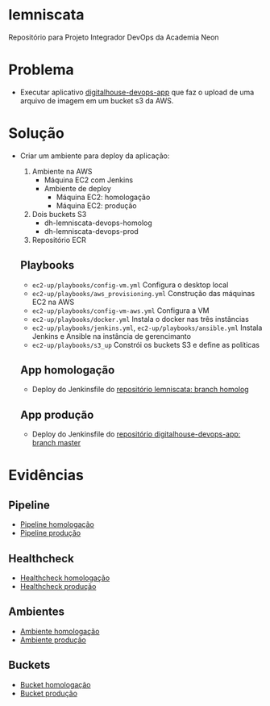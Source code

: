 # lemniscata
Repositório para Projeto Integrador DevOps da Academia Neon

# Problema
* Executar aplicativo [digitalhouse-devops-app](https://github.com/nkgushiken/digitalhouse-devops-app) que faz o upload de uma arquivo de imagem em um bucket s3 da AWS.

# Solução
* Criar um ambiente para deploy da aplicação:
    1) Ambiente na AWS
        * Máquina EC2 com Jenkins
        * Ambiente de deploy
            * Máquina EC2: homologação
            * Máquina EC2: produção
    2) Dois buckets S3
        * dh-lemniscata-devops-homolog
        * dh-lemniscata-devops-prod
    3) Repositório ECR

    ## Playbooks
    * `ec2-up/playbooks/config-vm.yml`
        Configura o desktop local
    * `ec2-up/playbooks/aws_provisioning.yml`
        Construção das máquinas EC2 na AWS
    * `ec2-up/playbooks/config-vm-aws.yml`
        Configura a VM
    * `ec2-up/playbooks/docker.yml`
        Instala o docker nas três instâncias
    * `ec2-up/playbooks/jenkins.yml`, `ec2-up/playbooks/ansible.yml`
        Instala Jenkins e Ansible na instância de gerencimanto
    * `ec2-up/playbooks/s3_up`
        Constrói os buckets S3 e define as políticas
    
    ## App homologação
    * Deploy do Jenkinsfile do [repositório lemniscata: branch homolog](https://github.com/nkgushiken/lemniscata/tree/homolog)
    ## App produção
    * Deploy do Jenkinsfile do [repositório digitalhouse-devops-app: branch master](https://github.com/nkgushiken/digitalhouse-devops-app)

# Evidências
## Pipeline
* [Pipeline homologação](https://github.com/nkgushiken/lemniscata/blob/master/output/consoleText_pipeline_homolog.txt)
* [Pipeline produção](https://github.com/nkgushiken/lemniscata/blob/master/output/consoleText_pipeline_prod.txt)
## Healthcheck
* [Healthcheck homologação](https://github.com/nkgushiken/lemniscata/blob/master/output/healthcheck_homolog_print.png)
* [Healthcheck produção](https://github.com/nkgushiken/lemniscata/blob/master/output/healthcheck_prod_print.png)
## Ambientes
* [Ambiente homologação](https://github.com/nkgushiken/lemniscata/blob/master/output/env_homolog_print.png)
* [Ambiente produção](https://github.com/nkgushiken/lemniscata/blob/master/output/env_prod_print.png)
## Buckets
* [Bucket homologação](https://github.com/nkgushiken/lemniscata/blob/master/output/bucket_homolog_print.png)
* [Bucket produção](https://github.com/nkgushiken/lemniscata/blob/master/output/bucket_prod_print.png)

